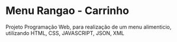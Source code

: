 # Menu Rangao - Carrinho
 Projeto Programação Web, para realização de um menu alimenticio, utilizando HTML, CSS, JAVASCRIPT, JSON, XML
